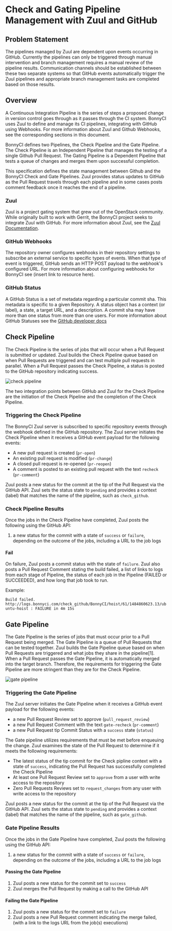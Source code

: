 # Check and Gating Pipeline Management with Zuul and GitHub

## Problem Statement

The pipelines managed by Zuul are dependent upon events occurring in GitHub. Currently the pipelines can only be triggered through manual intervention and branch management requires a manual review of the pipeline results. Communication channels should be established between these two separate systems so that GitHub events automatically trigger the Zuul pipelines and appropriate branch management tasks are completed based on those results.

## Overview

A Continuous Integration Pipeline is the series of steps a proposed change in version control goes through as it passes through the CI system. BonnyCI uses Zuul to define and manage its CI pipelines, integrating with GitHub using Webhooks. For more information about Zuul and Github Webhooks, see the corresponding sections in this document.

BonnyCI defines two Pipelines, the Check Pipeline and the Gate Pipeline. The Check Pipeline is an Independent Pipeline that manages the testing of a single Github Pull Request. The Gating Pipeline is a Dependent Pipeline that tests a queue of changes and merges them upon successful completion.

This specification defines the state management between Github and the BonnyCI Check and Gate Pipelines. Zuul provides status updates to GitHub as the Pull Request travels through each pipeline and in some cases posts comment feedback once it reaches the end of a pipeline.

### Zuul

Zuul is a project gating system that grew out of the OpenStack community. While originally built to work with Gerrit, the BonnyCI project seeks to integrate Zuul with GitHub. For more information about Zuul, see the [Zuul Documentation](http://docs.openstack.org/infra/zuul/).

### GitHub Webhooks

The repository owner configures webhooks in their repository settings to subscribe an external service to specific types of events. When that type of event is triggered, GitHub sends an HTTP POST payload to the webhook's configured URL. For more information about configuring webhooks for BonnyCI see (insert link to resource here).

### GitHub Status

A GitHub Status is a set of metadata regarding a particular commit sha. This metadata is specific to a given Repository. A status object has a context (or label), a state, a target URL, and a description. A commit sha may have more than one status from more than one users. For more information about GitHub Statuses see the [GitHub developer docs](https://developer.github.com/v3/repos/statuses/)

## Check Pipeline

The Check Pipeline is the series of jobs that will occur when a Pull Request is submitted or updated. Zuul builds the Check Pipeline queue based on when Pull Requests are triggered and can test multiple pull requests in parallel. When a Pull Request passes the Check Pipeline, a status is posted to the GitHub repository indicating success.

![check pipeline](github_check_pipeline.png)

The two integration points between GitHub and Zuul for the Check Pipeline are the initiation of the Check Pipeline and the completion of the Check Pipeline.

### Triggering the Check Pipeline

The BonnyCI Zuul server is subscribed to specific repository events through the webhook defined in the GitHub repository. The Zuul server initiates the Check Pipeline when it receives a GitHub event payload for the following events:

* A new pull request is created (`pr-open`)
* An existing pull request is modified (`pr-change`)
* A closed pull request is re-opened (`pr-reopen`)
* A comment is posted to an existing pull request with the text `recheck` (`pr-comment`)

Zuul posts a new status for the commit at the tip of the Pull Request via the GitHub API. Zuul sets the status state to `pending` and provides a context (label) that matches the name of the pipeline, such as `check_github`.

### Check Pipeline Results

Once the jobs in the Check Pipeline have completed, Zuul posts the following using the GitHub API:

1. a new status for the commit with a state of `success` or `failure`, depending on the outcome of the jobs, including a URL to the job logs

#### Fail

On failure, Zuul posts a commit status with the state of `failure`. Zuul also posts a Pull Request Comment stating the build failed, a list of links to logs from each stage of Pipeline, the status of each job in the Pipeline (FAILED or SUCCEEDED), and how long that job took to run.

Example:

`Build failed.`
`http://logs.bonnyci.com/check_github/BonnyCI/hoist/61/1484860623.13/ubuntu-hoist : FAILURE in 4m 15s`

## Gate Pipeline

The Gate Pipeline is the series of jobs that must occur prior to a Pull Request being merged. The Gate Pipeline is a queue of Pull Requests that can be tested together. Zuul builds the Gate Pipeline queue based on when Pull Requests are triggered and what jobs they share in the pipeline[1]. When a Pull Request passes the Gate Pipeline, it is automatically merged into the target branch. Therefore, the requirements for triggering the Gate Pipeline are more stringent than they are for the Check Pipeline.

![gate pipeline](github_gate_pipeline.png)

### Triggering the Gate Pipeline

The Zuul server initiates the Gate Pipeline when it receives a GitHub event payload for the following events:

* a new Pull Request Review set to approve (`pull_request_review`)
* a new Pull Request Comment with the text `gate-recheck` (`pr-comment`)
* a new Pull Request tip Commit Status with a `success` state (`status`)

The Gate pipeline utilizes requirements that must be met before enqueuing the change. Zuul examines the state of the Pull Request to determine if it meets the following requirements:

* The latest status of the tip commit for the Check pipline context with a state of `success`, indicating the Pull Request has successfully completed the Check Pipeline
* At least one Pull Request Review set to `approve` from a user with write access to the repository
* Zero Pull Requests Reviews set to `request_changes` from any user with write access to the repository

Zuul posts a new status for the commit at the tip of the Pull Request via the GitHub API. Zuul sets the status state to `pending` and provides a context (label) that matches the name of the pipeline, such as `gate_github`.

### Gate Pipeline Results

Once the jobs in the Gate Pipeline have completed, Zuul posts the following using the GitHub API:

1. a new status for the commit with a state of `success` or `failure`, depending on the outcome of the jobs, including a URL to the job logs

#### Passing the Gate Pipeline

1. Zuul posts a new status for the commit set to `success`
2. Zuul merges the Pull Request by making a call to the GitHub API

#### Failing the Gate Pipeline

1. Zuul posts a new status for the commit set to `failure`
2. Zuul posts a new Pull Request comment indicating the merge failed, (with a link to the logs URL from the job(s) executions)
